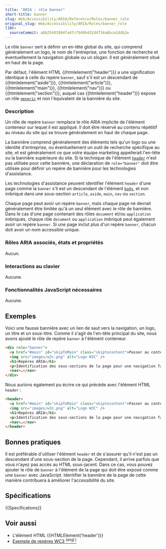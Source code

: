 ```yaml
---
title: "ARIA : rôle banner"
short-title: banner
slug: Web/Accessibility/ARIA/Reference/Roles/banner_role
original_slug: Web/Accessibility/ARIA/Roles/banner_role
l10n:
  sourceCommit: a8b25483994fa47cf949b432ddf34a6bce2ddb2e
---
```


Le rôle `banner` sert à définir un en-tête global du site, qui comprend généralement un logo, le nom de l'entreprise, une fonction de recherche et éventuellement la navigation globale ou un slogan. Il est généralement situé en haut de la page.

Par défaut, l'élément HTML {{htmlelement("header")}} a une signification identique à celle du repère `banner`, sauf s'il est un descendant de {{htmlelement("aside")}}, {{htmlelement("article")}}, {{htmlelement("main")}}, {{htmlelement("nav")}} ou {{htmlelement("section")}}, auquel cas {{htmlelement("header")}} expose un rôle [`generic`](/fr/docs/Web/Accessibility/ARIA/Reference/Roles/generic_role) et non l'équivalent de la bannière du site.

### Description

Un rôle de repère `banner` remplace le rôle ARIA implicite de l'élément conteneur sur lequel il est appliqué. Il doit être réservé au contenu répétitif au niveau du site qui se trouve généralement en haut de chaque page.

La bannière comprend généralement des éléments tels qu'un logo ou une identité d'entreprise, ou éventuellement un outil de recherche spécifique au site, et est généralement ce que votre équipe marketing appellerait l'en-tête ou la bannière supérieure du site. Si la technique de l'élément [`header`](/fr/docs/Web/HTML/Reference/Elements/header) n'est pas utilisée pour cette bannière, une déclaration de `role="banner"` doit être utilisée pour définir un repère de bannière pour les technologies d'assistance.

Les technologies d'assistance peuvent identifier l'élément `header` d'une page comme la `banner` s'il est un descendant de l'élément [`body`](/fr/docs/Web/HTML/Reference/Elements/body), et non imbriqué dans une sous-section `article`, `aside`, `main`, `nav` ou `section`.

Chaque page peut avoir un repère `banner`, mais chaque page ne devrait généralement être limitée qu'à un seul élément avec le rôle de bannière. Dans le cas d'une page contenant des rôles `document` et/ou `application` imbriqués, chaque rôle `document` ou `application` imbriqué peut également avoir un repère `banner`. Si une page inclut plus d'un repère `banner`, chacun doit avoir un nom accessible unique.

### Rôles ARIA associés, états et propriétés

Aucun.

### Interactions au clavier

Aucune.

### Fonctionnalités JavaScript nécessaires

Aucune.

## Exemples

Voici une fausse bannière avec un lien de saut vers la navigation, un logo, un titre et un sous-titre. Comme il s'agit de l'en-tête principal du site, nous avons ajouté le rôle de repère `banner` à l'élément conteneur.

```html
<div role="banner">
  <a href="#main" id="skipToMain" class="skiptocontent">Passer au contenu principal</a>
  <img src="images/w3c.png" alt="Logo W3C" />
  <h1>Repères ARIA</h1>
  <p>Identification des sous-sections de la page pour une navigation facile</p>
  <nav>…</nav>
</div>
```

Nous aurions également pu écrire ce qui précède avec l'élément HTML `header`&nbsp;:

```html
<header>
  <a href="#main" id="skipToMain" class="skiptocontent">Passer au contenu principal</a>
  <img src="images/w3c.png" alt="Logo W3C" />
  <h1>Repères ARIA</h1>
  <p>Identification des sous-sections de la page pour une navigation facile</p>
  <nav>…</nav>
</header>
```

## Bonnes pratiques

Il est préférable d'utiliser l'élément `header` et de s'assurer qu'il n'est pas un descendant d'une sous-section de la page. Cependant, il arrive parfois que vous n'ayez pas accès au HTML sous-jacent. Dans ce cas, vous pouvez ajouter le rôle de `banner` à l'élément de la page qui doit être exposé comme une `banner` avec JavaScript. Identifier la bannière de la page de cette manière contribuera à améliorer l'accessibilité du site.

## Spécifications

{{Specifications}}

## Voir aussi

- L'élément HTML {{HTMLElement('header')}}
- [Exemple de repères WC3 <sup>(angl.)</sup>](https://www.w3.org/WAI/ARIA/apg/patterns/landmarks/examples/banner.html)
